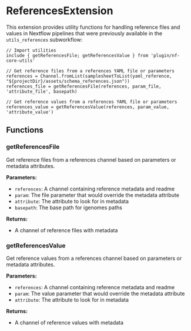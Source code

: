 # ReferencesExtension

This extension provides utility functions for handling reference files and values in Nextflow pipelines that were previously available in the `utils_references` subworkflow:

```nextflow
// Import utilities
include { getReferencesFile; getReferencesValue } from 'plugin/nf-core-utils'

// Get reference files from a references YAML file or parameters
references = Channel.fromList(samplesheetToList(yaml_reference, "${projectDir}/assets/schema_references.json"))
references_file = getReferencesFile(references, param_file, 'attribute_file', basepath)

// Get reference values from a references YAML file or parameters
references_value = getReferencesValue(references, param_value, 'attribute_value')
```

## Functions

### getReferencesFile

Get reference files from a references channel based on parameters or metadata attributes.

**Parameters:**
- `references`: A channel containing reference metadata and readme
- `param`: The file parameter that would override the metadata attribute
- `attribute`: The attribute to look for in metadata
- `basepath`: The base path for igenomes paths

**Returns:**
- A channel of reference files with metadata

### getReferencesValue

Get reference values from a references channel based on parameters or metadata attributes.

**Parameters:**
- `references`: A channel containing reference metadata and readme
- `param`: The value parameter that would override the metadata attribute
- `attribute`: The attribute to look for in metadata

**Returns:**
- A channel of reference values with metadata 